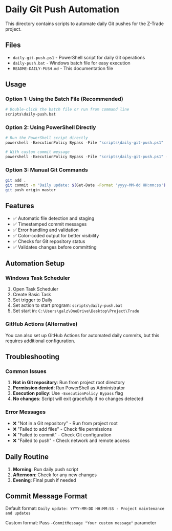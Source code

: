 # Daily Git Push Automation

This directory contains scripts to automate daily Git pushes for the Z-Trade project.

## Files

- `daily-git-push.ps1` - PowerShell script for daily Git operations
- `daily-push.bat` - Windows batch file for easy execution
- `README-DAILY-PUSH.md` - This documentation file

## Usage

### Option 1: Using the Batch File (Recommended)
```bash
# Double-click the batch file or run from command line
scripts\daily-push.bat
```

### Option 2: Using PowerShell Directly
```powershell
# Run the PowerShell script directly
powershell -ExecutionPolicy Bypass -File "scripts\daily-git-push.ps1"

# With custom commit message
powershell -ExecutionPolicy Bypass -File "scripts\daily-git-push.ps1" -CommitMessage "Custom message"
```

### Option 3: Manual Git Commands
```bash
git add .
git commit -m "Daily update: $(Get-Date -Format 'yyyy-MM-dd HH:mm:ss') - Project maintenance and updates"
git push origin master
```

## Features

- ✅ Automatic file detection and staging
- ✅ Timestamped commit messages
- ✅ Error handling and validation
- ✅ Color-coded output for better visibility
- ✅ Checks for Git repository status
- ✅ Validates changes before committing

## Automation Setup

### Windows Task Scheduler
1. Open Task Scheduler
2. Create Basic Task
3. Set trigger to Daily
4. Set action to start program: `scripts\daily-push.bat`
5. Set start in: `C:\Users\galz\OneDrive\Desktop\Project\Trade`

### GitHub Actions (Alternative)
You can also set up GitHub Actions for automated daily commits, but this requires additional configuration.

## Troubleshooting

### Common Issues
1. **Not in Git repository**: Run from project root directory
2. **Permission denied**: Run PowerShell as Administrator
3. **Execution policy**: Use `-ExecutionPolicy Bypass` flag
4. **No changes**: Script will exit gracefully if no changes detected

### Error Messages
- ❌ "Not in a Git repository" - Run from project root
- ❌ "Failed to add files" - Check file permissions
- ❌ "Failed to commit" - Check Git configuration
- ❌ "Failed to push" - Check network and remote access

## Daily Routine

1. **Morning**: Run daily push script
2. **Afternoon**: Check for any new changes
3. **Evening**: Final push if needed

## Commit Message Format

Default format: `Daily update: YYYY-MM-DD HH:MM:SS - Project maintenance and updates`

Custom format: Pass `-CommitMessage "Your custom message"` parameter
